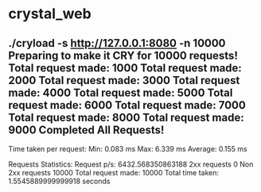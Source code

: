 # crystal_web

./cryload -s http://127.0.0.1:8080 -n 10000
Preparing to make it CRY for 10000 requests!
Total request made: 1000
Total request made: 2000
Total request made: 3000
Total request made: 4000
Total request made: 5000
Total request made: 6000
Total request made: 7000
Total request made: 8000
Total request made: 9000
Completed All Requests!
-------------------------------

Time taken per request:
Min: 0.083 ms
Max: 6.339 ms
Average: 0.155 ms

Requests Statistics:
Request p/s: 6432.568350863188
2xx requests 0
Non 2xx requests 10000
Total request made: 10000
Total time taken: 1.5545889999999918 seconds
